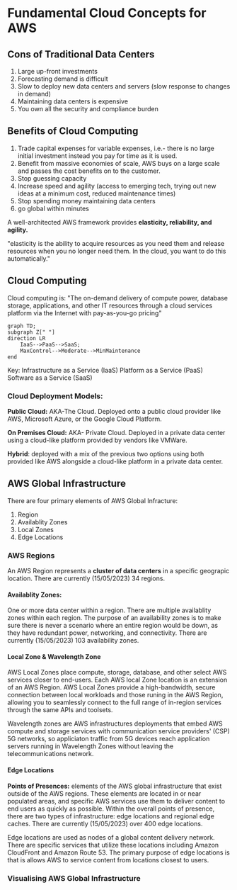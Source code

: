 # Fundamental Cloud Concepts for AWS

## Cons of Traditional Data Centers
1. Large up-front investments
2. Forecasting demand is difficult
3. Slow to deploy new data centers and servers (slow response to changes in demand)
4. Maintaining data centers is expensive
5. You own all the security and compliance burden

## Benefits of Cloud Computing
1. Trade capital expenses for variable expenses, i.e.- there is no large initial investment instead you pay for time as it is used.
2. Benefit from massive economies of scale, AWS buys on a large scale and passes the cost benefits on to the customer. 
3. Stop guessing capacity
4. Increase speed and agility (access to emerging tech, trying out new ideas at a minimum cost, reduced maintenance times)
5. Stop spending money maintaining data centers
6. go global within minutes

A well-architected AWS framework provides **elasticity, reliability, and agility.**

"elasticity is the ability to acquire resources as you need them and release resources when you no longer need them. In the cloud, you want to do this automatically."

## Cloud Computing
Cloud computing is: "The on-demand delivery of compute power, database storage, applications, and other IT resources through a cloud services platform via the Internet with pay-as-you-go pricing"

```mermaid
graph TD;
subgraph Z[" "]
direction LR
    IaaS-->PaaS-->SaaS;
    MaxControl-->Moderate-->MinMaintenance
end
```
Key:
Infrastructure as a Service (IaaS) 
Platform as a Service (PaaS)
Software as a Service (SaaS)

### Cloud Deployment Models:
**Public Cloud:** AKA-The Cloud. Deployed onto a public cloud provider like AWS, Microsoft Azure, or the Google Cloud Platform.

**On Premises Cloud:** AKA- Private Cloud. Deployed in a private data center using a cloud-like platform provided by vendors like VMWare.

**Hybrid**: deployed with a mix of the previous two options using both provided like AWS alongside a cloud-like platform in a private data center.

## AWS Global Infrastructure
There are four primary elements of AWS Global Infracture:
1. Region
2. Availablity Zones
3. Local Zones
4. Edge Locations

### AWS Regions
An AWS Region represents a **cluster of data centers** in a specific geograpic location.
There are currently (15/05/2023) 34 regions.

#### Availablity Zones:
One or more data center within a region. There are multiple availablity zones within each region.
The purpose of an availability zones is to make sure there is never a scenario where an entire region would be down, as they have redundant power, networking, and connectivity. 
There are currently (15/05/2023) 103 availability zones.

#### Local Zone & Wavelength Zone
AWS Local Zones place compute, storage, database, and other select AWS services closer to end-users. Each AWS local Zone location is an extension of an AWS Region. AWS Local Zones provide a high-bandwidth, secure connection between local workloads and those runing in the AWS Region, allowing you to seamlessly connect to the full range of in-region services through the same APIs and toolsets.

Wavelength zones are AWS infrastructures deployments that embed AWS compute and storage services with communication service providers' (CSP) 5G networks, so appliciaton traffic from 5G devices reach application servers running in Wavelength Zones without leaving the telecommunications network.

#### Edge Locations
**Points of Presences:** elements of the AWS global infrastructure that exist outside of the AWS regions. These elements are located in or near populated areas, and specific AWS services use them to deliver content to end users as quickly as possible. Within the overall points of presence, there are two types of infrastructure: edge locations and regional edge caches.
There are currently (15/05/2023) over 400 edge locations.

Edge locations are used as nodes of a global content delivery network. There are specific services that utilize these locations including Amazon CloudFront and Amazon Route 53. 
The primary purpose of edge locations is that is allows AWS to service content from locations closest to users.

### Visualising AWS Global Infrastructure


